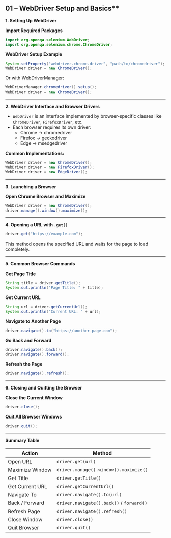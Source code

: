 ## 01 – WebDriver Setup and Basics**


**1. Setting Up WebDriver**

**Import Required Packages**
```java
import org.openqa.selenium.WebDriver;
import org.openqa.selenium.chrome.ChromeDriver;
```

**WebDriver Setup Example**
```java
System.setProperty("webdriver.chrome.driver", "path/to/chromedriver");
WebDriver driver = new ChromeDriver();
```

Or with WebDriverManager:
```java
WebDriverManager.chromedriver().setup();
WebDriver driver = new ChromeDriver();
```

---

**2. WebDriver Interface and Browser Drivers**

- `WebDriver` is an interface implemented by browser-specific classes like `ChromeDriver`, `FirefoxDriver`, etc.
- Each browser requires its own driver:
  - Chrome → chromedriver
  - Firefox → geckodriver
  - Edge → msedgedriver

**Common Implementations:**
```java
WebDriver driver = new ChromeDriver();
WebDriver driver = new FirefoxDriver();
WebDriver driver = new EdgeDriver();
```

---

**3. Launching a Browser**

**Open Chrome Browser and Maximize**
```java
WebDriver driver = new ChromeDriver();
driver.manage().window().maximize();
```

---

**4. Opening a URL with `.get()`**
```java
driver.get("https://example.com");
```
This method opens the specified URL and waits for the page to load completely.

---

**5. Common Browser Commands**

**Get Page Title**
```java
String title = driver.getTitle();
System.out.println("Page Title: " + title);
```

**Get Current URL**
```java
String url = driver.getCurrentUrl();
System.out.println("Current URL: " + url);
```

**Navigate to Another Page**
```java
driver.navigate().to("https://another-page.com");
```

**Go Back and Forward**
```java
driver.navigate().back();
driver.navigate().forward();
```

**Refresh the Page**
```java
driver.navigate().refresh();
```

---

**6. Closing and Quitting the Browser**

**Close the Current Window**
```java
driver.close();
```

**Quit All Browser Windows**
```java
driver.quit();
```

---

**Summary Table**

| Action                | Method                        |
|-----------------------|-------------------------------|
| Open URL              | `driver.get(url)`             |
| Maximize Window       | `driver.manage().window().maximize()` |
| Get Title             | `driver.getTitle()`           |
| Get Current URL       | `driver.getCurrentUrl()`      |
| Navigate To           | `driver.navigate().to(url)`   |
| Back / Forward        | `driver.navigate().back()` / `forward()` |
| Refresh Page          | `driver.navigate().refresh()` |
| Close Window          | `driver.close()`              |
| Quit Browser          | `driver.quit()`               |

